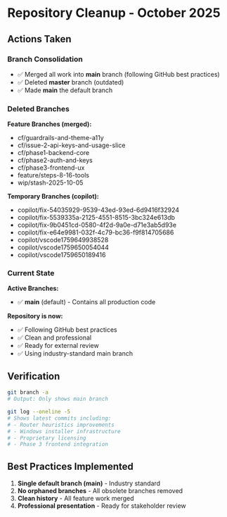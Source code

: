 # Repository Cleanup - October 2025

## Actions Taken

### Branch Consolidation
- ✅ Merged all work into **main** branch (following GitHub best practices)
- ✅ Deleted **master** branch (outdated)  
- ✅ Made **main** the default branch

### Deleted Branches

**Feature Branches (merged):**
- cf/guardrails-and-theme-a11y
- cf/issue-2-api-keys-and-usage-slice  
- cf/phase1-backend-core
- cf/phase2-auth-and-keys
- cf/phase3-frontend-ux
- feature/steps-8-16-tools
- wip/stash-2025-10-05

**Temporary Branches (copilot):**
- copilot/fix-54035929-9539-43ed-93ed-6d9416f32924
- copilot/fix-5539335a-2125-4551-8515-3bc324e613db
- copilot/fix-9b0451cd-0580-4f2d-9a0e-d71e3ab5d93e
- copilot/fix-e64e9981-032f-4c79-bc36-f9f814705686
- copilot/vscode1759649938528
- copilot/vscode1759650054044
- copilot/vscode1759650189416

### Current State

**Active Branches:**
- ✅ **main** (default) - Contains all production code

**Repository is now:**
- ✅ Following GitHub best practices
- ✅ Clean and professional
- ✅ Ready for external review
- ✅ Using industry-standard main branch

## Verification

```bash
git branch -a
# Output: Only shows main branch

git log --oneline -5
# Shows latest commits including:
# - Router heuristics improvements
# - Windows installer infrastructure
# - Proprietary licensing
# - Phase 3 frontend integration
```

## Best Practices Implemented

1. **Single default branch (main)** - Industry standard
2. **No orphaned branches** - All obsolete branches removed
3. **Clean history** - All feature work merged
4. **Professional presentation** - Ready for stakeholder review
